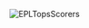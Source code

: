![EPLTopsScorers](https://user-images.githubusercontent.com/25004712/170610906-35b42acd-8d3d-4572-8bd4-76e016467be3.png)
